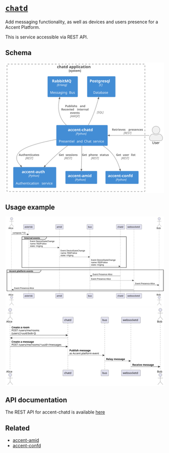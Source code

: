 # [`chatd`](https://github/ryanwclark1/accent-chatd)

Add messaging functionality, as well as devices and users presence for a Accent Platform.

This is service accessible via REST API.

## Schema

![chard schema](diagram.svg)

## Usage example

![Sequence diagram presence](sequence-diagram-presence.svg)
![Sequence diagram chat](sequence-diagram-chat.svg)

## API documentation

The REST API for accent-chatd is available [here](../api/chat.html)

## Related

* [accent-amid](https://github/ryanwclark1/accent-amid)
* [accent-confd](configuration.html)
